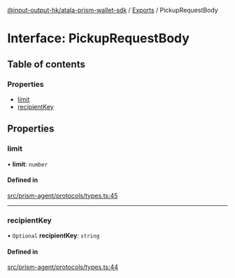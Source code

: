 [@input-output-hk/atala-prism-wallet-sdk](../README.md) / [Exports](../modules.md) / PickupRequestBody

# Interface: PickupRequestBody

## Table of contents

### Properties

- [limit](PickupRequestBody.md#limit)
- [recipientKey](PickupRequestBody.md#recipientkey)

## Properties

### limit

• **limit**: `number`

#### Defined in

[src/prism-agent/protocols/types.ts:45](https://github.com/input-output-hk/atala-prism-wallet-sdk-ts/blob/3f28060/src/prism-agent/protocols/types.ts#L45)

___

### recipientKey

• `Optional` **recipientKey**: `string`

#### Defined in

[src/prism-agent/protocols/types.ts:44](https://github.com/input-output-hk/atala-prism-wallet-sdk-ts/blob/3f28060/src/prism-agent/protocols/types.ts#L44)
